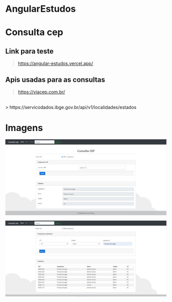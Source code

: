 # AngularEstudos

# Consulta cep

## Link para teste
> https://angular-estudos.vercel.app/

## Apis usadas para as consultas
> https://viacep.com.br/ 
<br>
> https://servicodados.ibge.gov.br/api/v1/localidades/estados

# Imagens
![](img/01.jpg)

![](img/02.jpg)
